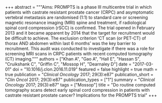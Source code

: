 +++
abstract = """Aims: PROMPTS is a phase III multicentre trial in which patients with castrate resistant prostate cancer (CRPC) and asymptomatic vertebral metastasis are randomised (1:1) to standard care or screening magnetic resonance imaging (MRI) spine and treatment, if radiological spinal cord compression (rSCC) is confirmed. The trial opened in February 2013 and it became apparent by 2014 that the target for recruitment would be difficult to achieve. The exclusion criterion ‘CT scan (or PET-CT) of thorax AND abdomen within last 6 months’ was the key barrier to recruitment. This audit was conducted to investigate if there was a role for screening MRI scans in CRPC patients with recent computed tomography (CT) imaging."""
authors = ["Khan A", "Gao A", "Hall E", "Hassan S", "Cruikshank C", "Griffin C", "Mossop H", "Dearnaley D"]
date = "2017-03-01"
doi = "10.1016/j.clon.2016.11.019"
featured = false
highlight = true
math = true
publication = "*Clinical Oncology* 2017; 29(3):e87"
publication_short =  "*Clin Oncol* 2017; 29(3):e87"
publication_types = ["1"]
summary =  "*Clinical Oncology* 2017; 29(3):e87"
tags = ["Mossop"]
title = "Do routine computed tomography scans detect early spinal cord compression in patients with castrate resistant prostate cancer? Implications for the PROMPTS trial"
+++
